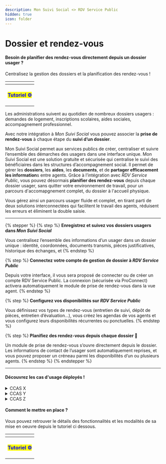 ```yaml
---
description: Mon Suivi Social <> RDV Service Public
hidden: true
icon: folder
---
```


# Dossier et rendez-vous

#### **Besoin de planifier des rendez-vous directement depuis un dossier usager ?**

Centralisez la gestion des dossiers et la planification des rendez-vous !

<table data-view="cards"><thead><tr><th align="center"></th></tr></thead><tbody><tr><td align="center"><h4><mark style="color:blue;">Tutoriel ⚙️</mark></h4></td></tr></tbody></table>

Les administrations suivent au quotidien de nombreux dossiers usagers : demandes de logement, inscriptions scolaires, aides sociales, accompagnement professionnel.

Avec notre intégration à _Mon Suivi Social_ vous pouvez associer la **prise de rendez-vous** à chaque étape du **suivi d’un dossier**.

Mon Suivi Social permet aux services publics de créer, centraliser et suivre l’ensemble des démarches des usagers dans une interface unique. Mon Suivi Social est une solution gratuite et sécurisée qui centralise le suivi des bénéficiaires dans les structures d’accompagnement social. Il permet de gérer les **dossiers**, les **aides**, les **documents**, et de **partager efficacement les information**s entre agents. Grâce à l’intégration avec _RDV Service Public_, vous pouvez désormais **planifier des rendez-vous** depuis chaque dossier usager, sans quitter votre environnement de travail, pour un parcours d'accomapgnement complet, du dossier à l'accueil physique.&#x20;

Vous gérez ainsi un parcours usager fluide et complet, en tirant parti de deux solutions interconnectées qui facilitent le travail des agents, réduisent les erreurs et éliminent la double saisie.

***

{% stepper %}
{% step %}
**Enregistrez et suivez vos dossiers usagers dans&#x20;**_**Mon Suivi Social**_

Vous centralisez l’ensemble des informations d’un usager dans un dossier unique : identité, coordonnées, documents transmis, pièces justificatives, historique des échanges, et
{% endstep %}

{% step %}
**Connectez votre compte de gestion de dossier à&#x20;**_**RDV Service Public**_

Depuis votre interface, il vous sera proposé de connecter ou de créer un compte RDV Service Public. La connexion (sécurisée via ProConnect) activera automatiquement le module de prise de rendez-vous dans la vue agent.
{% endstep %}

{% step %}
**Configurez vos disponibilités sur&#x20;**_**RDV Service Public**_

Vous définissez vos types de rendez-vous (entretien de suivi, dépôt de pièces, entretien d’évaluation…), vous créez les agendas de vos agents et vous configurez leurs disponibilités récurrentes ou ponctuelles.
{% endstep %}

{% step %}
**Planifiez des rendez-vous depuis chaque dossier 🎉**

Un module de prise de rendez-vous s’ouvre directement depuis le dossier. Les informations de contact de l’usager sont automatiquement reprises, et vous pouvez proposer un créneau parmi les disponibilités d’un ou plusieurs agents.
{% endstep %}
{% endstepper %}

***

#### Découvrez les cas d'usage déployés !&#x20;

<details>

<summary>CCAS X</summary>



</details>

<details>

<summary>CCAS Y</summary>



</details>

<details>

<summary>CCAS Z</summary>



</details>

#### Comment le mettre en place ?&#x20;

Vous pouvez retrouver le détails des fonctionnalités et les modalités de sa mise en oeuvre depuis le tutoriel ci dessous.

<table data-view="cards"><thead><tr><th align="center"></th></tr></thead><tbody><tr><td align="center"><h4><mark style="color:blue;">Tutoriel ⚙️</mark></h4></td></tr></tbody></table>
